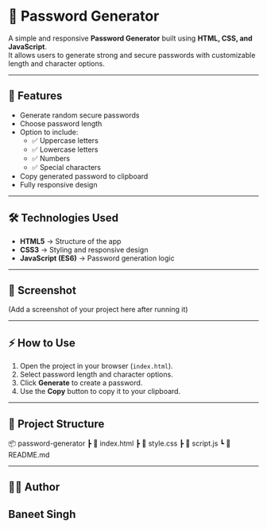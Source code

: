 # 🔐 Password Generator

A simple and responsive **Password Generator** built using **HTML, CSS, and JavaScript**.  
It allows users to generate strong and secure passwords with customizable length and character options.

---

## 🚀 Features
- Generate random secure passwords
- Choose password length
- Option to include:
  - ✅ Uppercase letters  
  - ✅ Lowercase letters  
  - ✅ Numbers  
  - ✅ Special characters  
- Copy generated password to clipboard
- Fully responsive design

---

## 🛠️ Technologies Used
- **HTML5** → Structure of the app  
- **CSS3** → Styling and responsive design  
- **JavaScript (ES6)** → Password generation logic  

---

## 📸 Screenshot
(Add a screenshot of your project here after running it)

---

## ⚡ How to Use
1. Open the project in your browser (`index.html`).  
2. Select password length and character options.  
3. Click **Generate** to create a password.  
4. Use the **Copy** button to copy it to your clipboard.  

---

## 📂 Project Structure
📦 password-generator
┣ 📜 index.html
┣ 📜 style.css
┣ 📜 script.js
┗ 📜 README.md

---

## 👨‍💻 Author
**Baneet Singh**  
---

